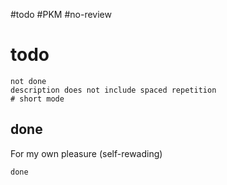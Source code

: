 #todo #PKM #no-review 
# todo

```tasks
not done 
description does not include spaced repetition
# short mode
```


## done 
For my own pleasure (self-rewading)

```tasks
done
```

